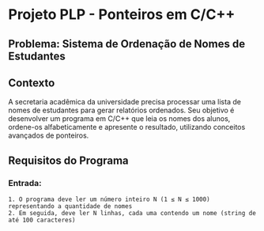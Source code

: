 # Projeto PLP - Ponteiros em C/C++

## Problema: Sistema de Ordenação de Nomes de Estudantes

## Contexto

A secretaria acadêmica da universidade precisa processar uma lista de nomes de estudantes para gerar relatórios ordenados. Seu objetivo é desenvolver um programa em C/C++ que leia os nomes dos alunos, ordene-os alfabeticamente e apresente o resultado, utilizando conceitos avançados de ponteiros.

## Requisitos do Programa
### Entrada:
    1. O programa deve ler um número inteiro N (1 ≤ N ≤ 1000) representando a quantidade de nomes
    2. Em seguida, deve ler N linhas, cada uma contendo um nome (string de até 100 caracteres)